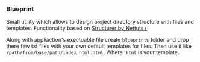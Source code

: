### Blueprint
Small utility which allows to design project directory structure with files and templates.
Functionality based on [Structurer by Nettuts+](http://net.tutsplus.com/freebies/others/free-mac-utility-app-structurer/).

Along with appliaction's exectuable file create `blueprints` folder and drop there few txt files with your own default templates for files. Then use it like `/path/from/base/path/index.html:html`. Where :`html` is your template.